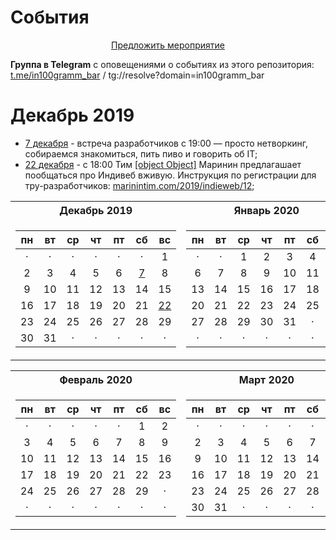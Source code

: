 # События

<center><a href="https://github.com/in100gramm/events/issues/new?assignees=Realetive&labels=&template=-----------------.md&title=%D0%9D%D0%B0%D0%B7%D0%B2%D0%B0%D0%BD%D0%B8%D0%B5+%D0%BC%D0%B5%D1%80%D0%BE%D0%BF%D1%80%D0%B8%D1%8F%D1%82%D0%B8%D1%8F">Предложить мероприятие</a></center>


**Группа в Telegram** с оповещениями о событиях из этого репозитория: [t.me/in100gramm_bar](https://t.me/in100gramm_bar) / tg://resolve?domain=in100gramm_bar

# Декабрь 2019

- [7 декабря](/events/2019/12/2019.12.07.md) - встреча разработчиков с 19:00 — просто нетворкинг, собираемся знакомиться, пить пиво и говорить об IT;
- [22 декабря](/events/2019/12/2019.12.22.md) - c 18:00 Тим [[object Object]](https://twitter.com/marinintim) Маринин предлагашает пообщаться про Индивеб вживую. Инструкция по регистрации для тру-разработчиков: [marinintim.com/2019/indieweb/12](https://marinintim.com/2019/indieweb/12/);

<table><tr>
  <th>Декабрь 2019</th>
  <th>Январь 2020</th>
</tr><tr><td>

| пн | вт | ср | чт | пт | сб | вс |
|:--:|:--:|:--:|:--:|:--:|:--:|:--:|
|  · |  · |  · |  · |  · |  · |  1 |
|  2 |  3 |  4 |  5 |  6 |  [7](/events/2019/12/2019.12.07.md) |  8 |
|  9 | 10 | 11 | 12 | 13 | 14 | 15 |
| 16 | 17 | 18 | 19 | 20 | 21 | [22](/events/2019/12/2019.12.22.md) |
| 23 | 24 | 25 | 26 | 27 | 28 | 29 |
| 30 | 31 |  · |  · |  · |  · |  · |

</td><td>

| пн | вт | ср | чт | пт | сб | вс |
|:--:|:--:|:--:|:--:|:--:|:--:|:--:|
|  · |  · |  1 |  2 |  3 |  4 |  5 |
|  6 |  7 |  8 |  9 | 10 | 11 | 12 |
| 13 | 14 | 15 | 16 | 17 | 18 | 19 |
| 20 | 21 | 22 | 23 | 24 | 25 | 26 |
| 27 | 28 | 29 | 30 | 31 |  · |  · |
|  · |  · |  · |  · |  · |  · |  · |
</td></tr></table>

<table><tr>
  <th>Февраль 2020</th>
  <th>Март 2020</th>
</tr><tr><td>

| пн | вт | ср | чт | пт | сб | вс |
|:--:|:--:|:--:|:--:|:--:|:--:|:--:|
|  · |  · |  · |  · |  · |  1 |  2 |
|  3 |  4 |  5 |  6 |  7 |  8 |  9 |
| 10 | 11 | 12 | 13 | 14 | 15 | 16 |
| 17 | 18 | 19 | 20 | 21 | 22 | 23 |
| 24 | 25 | 26 | 27 | 28 | 29 |  · |
|  · |  · |  · |  · |  · |  · |  · |

</td><td>

| пн | вт | ср | чт | пт | сб | вс |
|:--:|:--:|:--:|:--:|:--:|:--:|:--:|
|  · |  · |  · |  · |  · |  · |  1 |
|  2 |  3 |  4 |  5 |  6 |  7 |  8 |
|  9 | 10 | 11 | 12 | 13 | 14 | 15 |
| 16 | 17 | 18 | 19 | 20 | 21 | 22 |
| 23 | 24 | 25 | 26 | 27 | 28 | 29 |
| 30 | 31 |  · |  · |  · |  · |  · |

</td></tr></table>